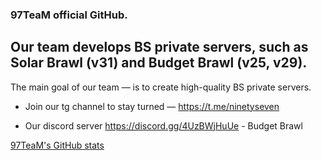 ### 97TeaM official GitHub.

## Our team develops BS private servers, such as Solar Brawl (v31) and Budget Brawl (v25, v29).
The main goal of our team — is to create high-quality BS private servers.

- Join our tg channel to stay turned — https://t.me/ninetyseven

- Our discord server
https://discord.gg/4UzBWjHuUe - Budget Brawl

[97TeaM's GitHub stats](https://github-readme-stats.vercel.app/api?username=97TeaM&theme=rose_pine&show_icons=true)
